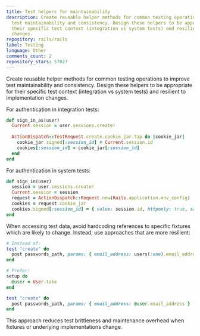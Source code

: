 ```yaml
---
title: Test helpers for maintainability
description: Create reusable helper methods for common testing operations to improve
  test maintainability and consistency. Design these helpers to be appropriate for
  their specific test context (integration vs system tests) and resilient to implementation
  changes.
repository: rails/rails
label: Testing
language: Other
comments_count: 2
repository_stars: 57027
---
```


Create reusable helper methods for common testing operations to improve test maintainability and consistency. Design these helpers to be appropriate for their specific test context (integration vs system tests) and resilient to implementation changes.

For authentication in integration tests:
```ruby
def sign_in_as(user)
  Current.session = user.sessions.create!
  
  ActionDispatch::TestRequest.create.cookie_jar.tap do |cookie_jar|
    cookie_jar.signed[:session_id] = Current.session.id
    cookies[:session_id] = cookie_jar[:session_id]
  end
end
```

For authentication in system tests:
```ruby
def sign_in(user)
  session = user.sessions.create!
  Current.session = session
  request = ActionDispatch::Request.new(Rails.application.env_config)
  cookies = request.cookie_jar
  cookies.signed[:session_id] = { value: session.id, httponly: true, same_site: :lax }
end
```

When accessing test data, avoid hardcoding references to specific fixtures which are likely to change. Instead, use approaches that are more resilient:

```ruby
# Instead of:
test "create" do
  post passwords_path, params: { email_address: users(:one).email_address }
end

# Prefer:
setup do
  @user = User.take
end

test "create" do
  post passwords_path, params: { email_address: @user.email_address }
end
```

This approach reduces test brittleness and maintenance overhead when fixtures or underlying implementations change.
